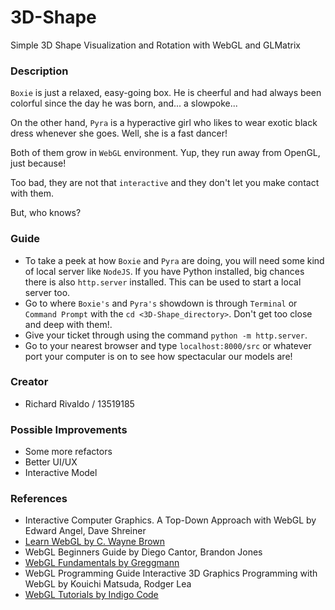 # 3D-Shape

Simple 3D Shape Visualization and Rotation with WebGL and GLMatrix

### Description

`Boxie` is just a relaxed, easy-going box. He is cheerful and had always been colorful since the day he was born, and... a slowpoke...

On the other hand, `Pyra` is a hyperactive girl who likes to wear exotic black dress whenever she goes. Well, she is a fast dancer!

Both of them grow in `WebGL` environment. Yup, they run away from OpenGL, just because!

Too bad, they are not that `interactive` and they don't let you make contact with them.

But, who knows?

### Guide

-   To take a peek at how `Boxie` and `Pyra` are doing, you will need some kind of local server like `NodeJS`. If you have Python installed, big chances there is also `http.server` installed. This can be used to start a local server too.
-   Go to where `Boxie's` and `Pyra's` showdown is through `Terminal` or `Command Prompt` with the `cd <3D-Shape_directory>`. Don't get too close and deep with them!.
-   Give your ticket through using the command `python -m http.server`.
-   Go to your nearest browser and type `localhost:8000/src` or whatever port your computer is on to see how spectacular our models are!

### Creator

-   Richard Rivaldo / 13519185

### Possible Improvements

-   Some more refactors
-   Better UI/UX
-   Interactive Model

### References

-   Interactive Computer Graphics. A Top-Down Approach with WebGL by Edward Angel, Dave Shreiner
-   [Learn WebGL by C. Wayne Brown](http://learnwebgl.brown37.net/)
-   WebGL Beginners Guide by Diego Cantor, Brandon Jones
-   [WebGL Fundamentals by Greggmann](https://webglfundamentals.org/)
-   WebGL Programming Guide Interactive 3D Graphics Programming with WebGL by Kouichi Matsuda, Rodger Lea
-   [WebGL Tutorials by Indigo Code](https://www.youtube.com/playlist?list=PLjcVFFANLS5zH_PeKC6I8p0Pt1hzph_rt)
